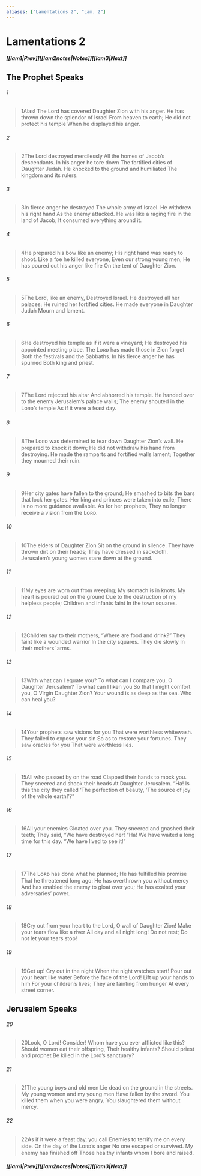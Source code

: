 ```yaml
---
aliases: ["Lamentations 2", "Lam. 2"]
---
```

# Lamentations 2
##### <span class=arrow-left></span>[[lam1|Prev]]<span class=navigation-separator></span>[[lam2notes|Notes]]<span class=navigation-separator></span>[[lam3|Next]]<span class=arrow-right></span>
## The Prophet Speaks
###### 1
><span class=verse-first-poetry>1</span>Alas! The Lord has covered
>Daughter Zion with his anger.
>He has thrown down the splendor of Israel
>From heaven to earth;
>He did not protect his temple
>When he displayed his anger.
###### 2
><span class=verse-body-poetry>2</span>The Lord destroyed mercilessly
>All the homes of Jacob’s descendants.
>In his anger he tore down
>The fortified cities of Daughter Judah.
>He knocked to the ground and humiliated
>The kingdom and its rulers.
###### 3
><span class=verse-body-poetry>3</span>In fierce anger he destroyed
>The whole army of Israel.
>He withdrew his right hand
>As the enemy attacked.
>He was like a raging fire in the land of Jacob;
>It consumed everything around it.
###### 4
><span class=verse-body-poetry>4</span>He prepared his bow like an enemy;
>His right hand was ready to shoot.
>Like a foe he killed everyone,
>Even our strong young men;
>He has poured out his anger like fire
>On the tent of Daughter Zion.
###### 5
><span class=verse-body-poetry>5</span>The Lord, like an enemy,
>Destroyed Israel.
>He destroyed all her palaces;
>He ruined her fortified cities.
>He made everyone in Daughter Judah
>Mourn and lament.
###### 6
><span class=verse-body-poetry>6</span>He destroyed his temple as if it were a vineyard;
>He destroyed his appointed meeting place.
>The Lᴏʀᴅ has made those in Zion forget
>Both the festivals and the Sabbaths.
>In his fierce anger he has spurned
>Both king and priest.
###### 7
><span class=verse-body-poetry>7</span>The Lord rejected his altar
>And abhorred his temple.
>He handed over to the enemy
>Jerusalem’s palace walls;
>The enemy shouted in the Lᴏʀᴅ’s temple
>As if it were a feast day.
###### 8
><span class=verse-body-poetry>8</span>The Lᴏʀᴅ was determined to tear down
>Daughter Zion’s wall.
>He prepared to knock it down;
>He did not withdraw his hand from destroying.
>He made the ramparts and fortified walls lament;
>Together they mourned their ruin.
###### 9
><span class=verse-body-poetry>9</span>Her city gates have fallen to the ground;
>He smashed to bits the bars that lock her gates.
>Her king and princes were taken into exile;
>There is no more guidance available.
>As for her prophets,
>They no longer receive a vision from the Lᴏʀᴅ.
###### 10
><span class=verse-body-poetry>10</span>The elders of Daughter Zion
>Sit on the ground in silence.
>They have thrown dirt on their heads;
>They have dressed in sackcloth.
>Jerusalem’s young women stare down at the ground.
###### 11
><span class=verse-body-poetry>11</span>My eyes are worn out from weeping;
>My stomach is in knots.
>My heart is poured out on the ground
>Due to the destruction of my helpless people;
>Children and infants faint
>In the town squares.
###### 12
><span class=verse-body-poetry>12</span>Children say to their mothers,
><span class=poetry-quote-double>“</span>Where are food and drink?”
>They faint like a wounded warrior
>In the city squares.
>They die slowly
>In their mothers’ arms.
###### 13
><span class=verse-body-poetry>13</span>With what can I equate you?
>To what can I compare you, O Daughter Jerusalem?
>To what can I liken you
>So that I might comfort you, O Virgin Daughter Zion?
>Your wound is as deep as the sea.
>Who can heal you?
###### 14
><span class=verse-body-poetry>14</span>Your prophets saw visions for you
>That were worthless whitewash.
>They failed to expose your sin
>So as to restore your fortunes.
>They saw oracles for you
>That were worthless lies.
###### 15
><span class=verse-body-poetry>15</span>All who passed by on the road
>Clapped their hands to mock you.
>They sneered and shook their heads
>At Daughter Jerusalem.
><span class=poetry-quote-double>“</span>Ha! Is this the city they called
><span class=poetry-quote-single>‘</span>The perfection of beauty,
><span class=poetry-quote-single>‘</span>The source of joy of the whole earth!’?”
###### 16
><span class=verse-body-poetry>16</span>All your enemies
>Gloated over you.
>They sneered and gnashed their teeth;
>They said, “We have destroyed her!
><span class=poetry-quote-double>“</span>Ha! We have waited a long time for this day.
><span class=poetry-quote-double>“</span>We have lived to see it!”
###### 17
><span class=verse-body-poetry>17</span>The Lᴏʀᴅ has done what he planned;
>He has fulfilled his promise
>That he threatened long ago:
>He has overthrown you without mercy
>And has enabled the enemy to gloat over you;
>He has exalted your adversaries’ power.
###### 18
><span class=verse-body-poetry>18</span>Cry out from your heart to the Lord,
>O wall of Daughter Zion!
>Make your tears flow like a river
>All day and all night long!
>Do not rest;
>Do not let your tears stop!
###### 19
><span class=verse-body-poetry>19</span>Get up! Cry out in the night
>When the night watches start!
>Pour out your heart like water
>Before the face of the Lord!
>Lift up your hands to him
>For your children’s lives;
>They are fainting from hunger
>At every street corner.
## Jerusalem Speaks
###### 20
><span class=verse-body-poetry>20</span>Look, O Lord! Consider!
>Whom have you ever afflicted like this?
>Should women eat their offspring,
>Their healthy infants?
>Should priest and prophet
>Be killed in the Lord’s sanctuary?
###### 21
><span class=verse-body-poetry>21</span>The young boys and old men
>Lie dead on the ground in the streets.
>My young women and my young men
>Have fallen by the sword.
>You killed them when you were angry;
>You slaughtered them without mercy.
###### 22
><span class=verse-body-poetry>22</span>As if it were a feast day, you call
>Enemies to terrify me on every side.
>On the day of the Lᴏʀᴅ’s anger
>No one escaped or survived.
>My enemy has finished off
>Those healthy infants whom I bore and raised.
##### <span class=arrow-left></span>[[lam1|Prev]]<span class=navigation-separator></span>[[lam2notes|Notes]]<span class=navigation-separator></span>[[lam3|Next]]<span class=arrow-right></span>